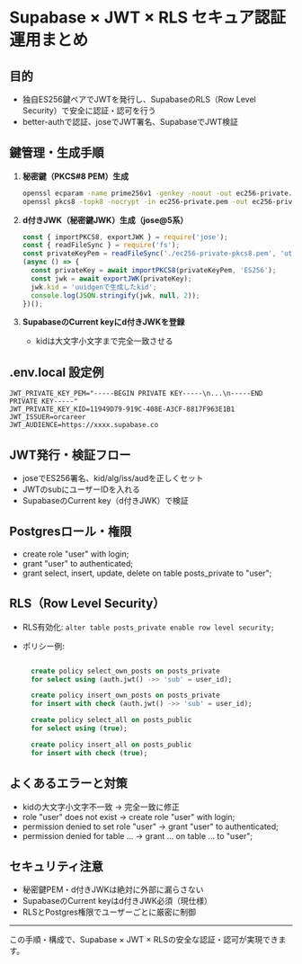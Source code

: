# Supabase × JWT × RLS セキュア認証運用まとめ

## 目的

- 独自ES256鍵ペアでJWTを発行し、SupabaseのRLS（Row Level Security）で安全に認証・認可を行う
- better-authで認証、joseでJWT署名、SupabaseでJWT検証

## 鍵管理・生成手順

1. **秘密鍵（PKCS#8 PEM）生成**

   ```sh
   openssl ecparam -name prime256v1 -genkey -noout -out ec256-private.pem
   openssl pkcs8 -topk8 -nocrypt -in ec256-private.pem -out ec256-private-pkcs8.pem
   ```

2. **d付きJWK（秘密鍵JWK）生成（jose@5系）**

   ```js
   const { importPKCS8, exportJWK } = require('jose');
   const { readFileSync } = require('fs');
   const privateKeyPem = readFileSync('./ec256-private-pkcs8.pem', 'utf8');
   (async () => {
     const privateKey = await importPKCS8(privateKeyPem, 'ES256');
     const jwk = await exportJWK(privateKey);
     jwk.kid = 'uuidgenで生成したkid';
     console.log(JSON.stringify(jwk, null, 2));
   })();
   ```

3. **SupabaseのCurrent keyにd付きJWKを登録**
   - kidは大文字小文字まで完全一致させる

## .env.local 設定例

```env
JWT_PRIVATE_KEY_PEM="-----BEGIN PRIVATE KEY-----\n...\n-----END PRIVATE KEY-----"
JWT_PRIVATE_KEY_KID=11949D79-919C-408E-A3CF-8817F963E1B1
JWT_ISSUER=orcareer
JWT_AUDIENCE=https://xxxx.supabase.co
```

## JWT発行・検証フロー

- joseでES256署名、kid/alg/iss/audを正しくセット
- JWTのsubにユーザーIDを入れる
- SupabaseのCurrent key（d付きJWK）で検証

## Postgresロール・権限

- create role "user" with login;
- grant "user" to authenticated;
- grant select, insert, update, delete on table posts_private to "user";

## RLS（Row Level Security）

- RLS有効化: `alter table posts_private enable row level security;`
- ポリシー例:

  ```sql

    create policy select_own_posts on posts_private
    for select using (auth.jwt() ->> 'sub' = user_id);

    create policy insert_own_posts on posts_private
    for insert with check (auth.jwt() ->> 'sub' = user_id);

    create policy select_all on posts_public
    for select using (true);

    create policy insert_all on posts_public
    for insert with check (true);
  ```

## よくあるエラーと対策

- kidの大文字小文字不一致 → 完全一致に修正
- role "user" does not exist → create role "user" with login;
- permission denied to set role "user" → grant "user" to authenticated;
- permission denied for table ... → grant ... on table ... to "user";

## セキュリティ注意

- 秘密鍵PEM・d付きJWKは絶対に外部に漏らさない
- SupabaseのCurrent keyはd付きJWK必須（現仕様）
- RLSとPostgres権限でユーザーごとに厳密に制御

---

この手順・構成で、Supabase × JWT × RLSの安全な認証・認可が実現できます。
